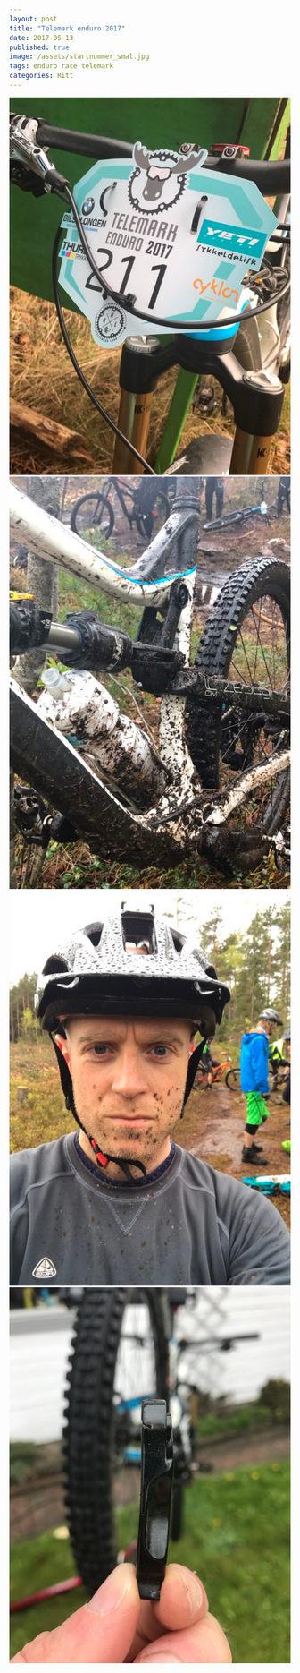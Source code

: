 ```yaml
---
layout: post
title: "Telemark enduro 2017"
date: 2017-05-13
published: true
image: /assets/startnummer_smal.jpg
tags: enduro race telemark
categories: Ritt
---
```


<a href="/assets/telemark1.jpg" data-lightbox="telemark-1" data-title="Høyt startnummer denne gangen">
  <img src="/assets/telemark1.jpg" title="Høyt startnummer denne gangen">
</a>

<a href="/assets/telemark2.jpg" data-lightbox="telemark-1" data-title="Vått og mye gjørme">
  <img src="/assets/telemark2.jpg" title="Vått og mye gjørme">
</a>

<a href="/assets/telemark3.jpg" data-lightbox="telemark-1" data-title="Sliten mann">
  <img src="/assets/telemark3.jpg" title="Høyt startnummer denne gangen">
</a>

<a href="/assets/telemark4.jpg" data-lightbox="telemark-1" data-title="Fallout: bøyd girøre. ">
  <img src="/assets/telemark4.jpg" title="Bøyd girøre">
</a>
